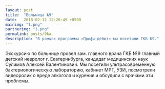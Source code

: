 ```yaml
---
layout: post
title:  "Больница №9"
date:   2018-02-12 12:26:49 +0500
mainimg: "1.png"
partnerimg: "1.png"
permalink: posts/9ka
description: "В рамках программы «Профи-дебют» мы посетили ГКБ №9."
---
```

 Экскурсию по больнице провел зам. главного врача ГКБ №9 главный детский невролог г. Екатеринбурга, кандидат медицинских наук Сулимов Алексей Валентинович. Мы посетили ультрасовременную бактериологическую лабораторию, кабинет МРТ, УЗИ, посмотрели видеоролик о вреде алкоголя и курения и обсудили с врачами эти проблемы.